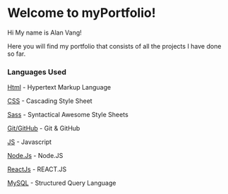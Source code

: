 # Welcome to myPortfolio! 
Hi My name is Alan Vang! 

Here you will find my portfolio that consists of all the projects I have done so far. 

### Languages Used
[Html](https://www.w3schools.com/html/) - Hypertext Markup Language

[CSS](https://www.w3schools.com/css/) - Cascading Style Sheet

[Sass](https://www.w3schools.com/sass/) - Syntactical Awesome Style Sheets

[Git/GitHub](https://lab.github.com/githubtraining/introduction-to-github) - Git & GitHub

[JS](https://developer.mozilla.org/en-US/docs/Learn/JavaScript/First_steps/What_is_JavaScript) - Javascript

[Node.Js](https://developer.mozilla.org/en-US/docs/Glossary/Node.js) - Node.JS

[ReactJs](https://reactjs.org/docs/getting-started.html) - REACT.JS

[MySQL](https://dev.mysql.com/doc/refman/8.0/en/what-is-mysql.html) - Structured Query Language


